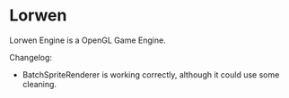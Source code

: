 # Lorwen
Lorwen Engine is a OpenGL Game Engine.


Changelog:
  - BatchSpriteRenderer is working correctly, although it could use some cleaning.
  
